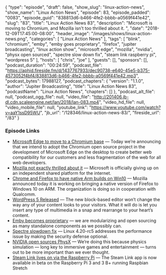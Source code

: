 {
  "type": "episode",
  "draft": false,
  "show_slug": "linux-action-news",
  "show_name": "Linux Action News",
  "episode": 83,
  "episode_padded": "0083",
  "episode_guid": "838813d6-b466-4fe2-bbbb-a0569f441e42",
  "slug": "83",
  "title": "Linux Action News 83",
  "description": "Microsoft is moving to Chromium, and Mozilla isn't too thrilled about it. ",
  "date": "2018-12-09T17:45:00-08:00",
  "header_image": "/images/shows/linux-action-news.png",
  "categories": [
    "Linux Action News"
  ],
  "tags": [
    "blink",
    "chromium",
    "emby",
    "emby goes proprietary",
    "firefox",
    "jupiter broadcasting",
    "linux action show",
    "microsoft edge",
    "mozilla",
    "nvidia",
    "physx open sourced",
    "spectre slow down fix",
    "steam link raspberry pi",
    "wordpress 5"
  ],
  "hosts": [
    "chris",
    "joe"
  ],
  "guests": [],
  "sponsors": [],
  "podcast_duration": "00:24:59",
  "podcast_file": "https://aphid.fireside.fm/d/1437767933/dec90738-e640-45e5-b375-4573052f4bf4/838813d6-b466-4fe2-bbbb-a0569f441e42.mp3",
  "podcast_bytes": 17988127,
  "podcast_chapters": {
    "version": "1.1.0",
    "author": "Jupiter Broadcasting",
    "title": "Linux Action News 83",
    "podcastName": "Linux Action News",
    "chapters": []
  },
  "podcast_alt_file": null,
  "podcast_ogg_file": null,
  "video_file": "http://201406.jb-dl.cdn.scaleengine.net/lan/2018/lan-083.mp4",
  "video_hd_file": null,
  "video_mobile_file": null,
  "youtube_link": "https://www.youtube.com/watch?v=aaY1ssD95WU",
  "jb_url": "/128346/linux-action-news-83/",
  "fireside_url": "/83"
}


### Episode Links

  * [Microsoft Edge to move to a Chromium base](https://blogs.windows.com/windowsexperience/2018/12/06/microsoft-edge-making-the-web-better-through-more-open-source-collaboration/ "Microsoft Edge to move to a Chromium base") — Today we’re announcing that we intend to adopt the Chromium open source project in the development of Microsoft Edge on the desktop to create better web compatibility for our customers and less fragmentation of the web for all web developers.
  * [Mozilla not exactly thrilled about it](https://blog.mozilla.org/blog/2018/12/06/goodbye-edge/ "Mozilla not exactly thrilled about it") — Microsoft is officially giving up on an independent shared platform for the internet. 
  * [Chrome and Firefox to have native Arm builds on Win10](https://techcrunch.com/2018/12/06/mozilla-and-qualcomm-are-bringing-a-native-version-of-firefox-to-windows-10-on-arm/ "Chrome and Firefox to have native Arm builds on Win10") — Mozilla announced today it is working on bringing a native version of Firefox to Windows 10 on ARM. The organization is doing so in cooperation with Qualcomm.
  * [WordPress 5 Released](https://wordpress.org/news/2018/12/bebo/ "WordPress 5 Released") — The new block-based editor won’t change the way any of your content looks to your visitors. What it will do is let you insert any type of multimedia in a snap and rearrange to your heart’s content. 
  * [Emby becomes proprietary](https://github.com/MediaBrowser/Emby/issues/3479#issuecomment-444985456 "Emby becomes proprietary") — we are modularizing and open sourcing as many standalone components as we possibly can.
  * [Spectre slowdown fix](https://www.theregister.co.uk/2018/12/04/linux_kernel_spectre_mitigation/ "Spectre slowdown fix") — Linux 4.20-rc5 addresses the performance issue by making the security defense optional.
  * [NVIDIA open sources PhysX](https://blogs.nvidia.com/blog/2018/12/03/physx-high-fidelity-open-source/ "NVIDIA open sources PhysX") — We’re doing this because physics simulation — long key to immersive games and entertainment — turns out to be more important than we ever thought.
  * [Steam Link lives on via the Raspberry Pi](https://steamcommunity.com/app/353380/discussions/0/1743353164093954254/ "Steam Link lives on via the Raspberry Pi") — The Steam Link app is now available in beta on the Raspberry Pi 3 and 3 B+ running Raspbian Stretch


